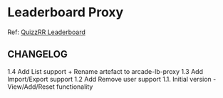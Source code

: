 # Leaderboard Proxy

Ref: [QuizzRR Leaderboard](https://github.com/rosera/quizzrr_leaderboard)

## CHANGELOG

1.4 Add List support + Rename artefact to arcade-lb-proxy
1.3 Add Import/Export support
1.2 Add Remove user support
1.1. Initial version - View/Add/Reset functionality
